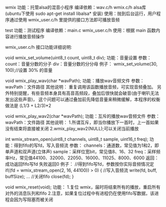
wmix
功能：托管alsa的混音小程序
编译依赖：wav.c/h wmix.c/h alsa库(ubuntu下使用 sudo apt-get install libalsa* 安装)
使用：抛到后台运行，用户程序通过使用 wmix_user.c/h 里提供的接口方法即可播放音频


test
功能：测试程序
编译依赖：main.c wmix_user.c/h
使用：根据 main 函数内容进行播放音频操作


wmix_user.c/h 接口功能详细说明:

void wmix_set_volume(uint8_t count, uint8_t div);
功能：音量设置
参数：
  count：音量分数的分子
  div：音量分数的分分母
例子：
  wmix_set_volume(30, 100);//设置 30% 的音量

void wmix_play_wav(char *wavPath);
功能：播放wav音频文件
参数：
  wavPath：文件路径
其他说明：
  重复调用该函数播放音频，可实现音频叠加。
  另外特别提醒，有些音频本身具有高音高频段，叠加后很快就会破音(由于喇叭无法发出这些声音)，
  这个问题可以通过叠加前先降低音量来稍微缓解，本程序的权衡做法是 (L1/3 + L2/3)*2

void wmix_play_wav2(char *wavPath);
功能：互斥的播放wav音频文件
参数：
  wavPath：文件路径
其他说明：
  1.所谓互斥，即当你播放下一首时，上一首如果没有结束将直接被关闭
  2.wmix_play_wav2(NULL);可以关闭当前播放

int wmix_stream_open(uint8_t channels, uint8_t sample, uint16_t freq);
功能：得到fifo的写fd，写入音频流
参数：
  channels：通道数，常见值为1和2，即单声道和双声道(立体声)
  sample：采样位宽bit，常见值8、16、32
  freq：采样频率Hz，常见值44100、32000、22050、16000、11025、8000、6000
返回：
  成功返回fifo写fd
  失败返回0
例子：
  //得到fifo写fd，参数按你实际音频情况定
  if((fd = wmix_stream_open(2, 16, 44100)) > 0)
  {
    //写入音频流
    write(fd, buff, buffSize);
    ...
    //关闭fifo
    close(fd);
  }

void wmix_reset(void);
功能：
  1.复位 wmix，届时将结束所有的播放，重启所有对外的消息队列和fifo
  2.注意，如果复位过程中有进程仍在使用fifo写数据，该进程会因为写阻塞而被关闭

